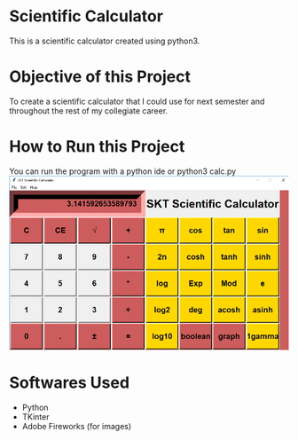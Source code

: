 # Scientific Calculator
This is a scientific calculator created using python3.
# Objective of this Project
To create a scientific calculator that I could use for next semester and throughout the rest of my collegiate career.
# How to Run this Project
You can run the program with a python ide or python3 calc.py
![](https://raw.githubusercontent.com/Allegheny-Computer-Science-102-F2018/cs102f2018-lab05-starter-sk-telecom-t1/master/images/fullcalculator.png)
# Softwares Used
- Python 
- TKinter
- Adobe Fireworks (for images)
